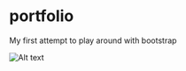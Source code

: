 # portfolio
My first attempt to play around with bootstrap

![Alt text](preview.jpg?raw=true "Title")
